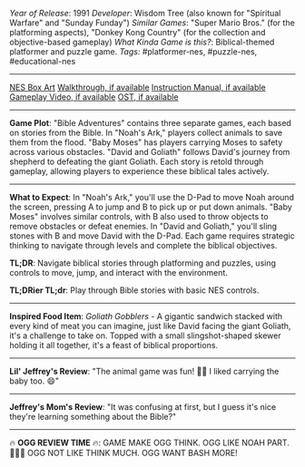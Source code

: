 *Year of Release*: 1991
*Developer*: Wisdom Tree (also known for "Spiritual Warfare" and "Sunday Funday")
*Similar Games*: "Super Mario Bros." (for the platforming aspects), "Donkey Kong Country" (for the collection and objective-based gameplay)
*What Kinda Game is this?*: Biblical-themed platformer and puzzle game.
*Tags:* #platformer-nes, #puzzle-nes, #educational-nes

---
[NES Box Art](https://www.google.com/search?tbm=isch&q=NES+Box+Art+Bible+Adventures) 
[Walkthrough, if available](https://www.google.com/search?q=Walkthrough+NES+Bible+Adventures)
[Instruction Manual, if available](https://www.google.com/search?q=NES+Instruction+Manual+Bible+Adventures)
[Gameplay Video, if available](https://www.youtube.com/results?search_query=gameplay+NES+Bible+Adventures) 
[OST, if available](https://www.youtube.com/results?search_query=gameplay+NES+Bible+Adventures+OST)

- - -
**Game Plot**: "Bible Adventures" contains three separate games, each based on stories from the Bible. In "Noah's Ark," players collect animals to save them from the flood. "Baby Moses" has players carrying Moses to safety across various obstacles. "David and Goliath" follows David's journey from shepherd to defeating the giant Goliath. Each story is retold through gameplay, allowing players to experience these biblical tales actively.

- - -
**What to Expect**: In "Noah's Ark," you'll use the D-Pad to move Noah around the screen, pressing A to jump and B to pick up or put down animals. "Baby Moses" involves similar controls, with B also used to throw objects to remove obstacles or defeat enemies. In "David and Goliath," you'll sling stones with B and move David with the D-Pad. Each game requires strategic thinking to navigate through levels and complete the biblical objectives.

**TL;DR**: Navigate biblical stories through platforming and puzzles, using controls to move, jump, and interact with the environment.

**TL;DRier TL;dr**: Play through Bible stories with basic NES controls.

---
**Inspired Food Item**: *Goliath Gobblers* - A gigantic sandwich stacked with every kind of meat you can imagine, just like David facing the giant Goliath, it's a challenge to take on. Topped with a small slingshot-shaped skewer holding it all together, it's a feast of biblical proportions.

---
**Lil' Jeffrey's Review**: "The animal game was fun! 🐑🦁 I liked carrying the baby too. 😄"

---
**Jeffrey's Mom's Review**: "It was confusing at first, but I guess it's nice they're learning something about the Bible?"

---
🔥 **OGG REVIEW TIME** 🔥: GAME MAKE OGG THINK. OGG LIKE NOAH PART. 🌊🐘🚣 OGG NOT LIKE THINK MUCH. OGG WANT BASH MORE!